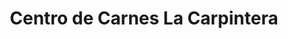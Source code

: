 ---
title: "Centro de Carnes La Carpintera"
url: /tres-rios/centro-de-carnes-la-carpintera/
shop: carnicero
---